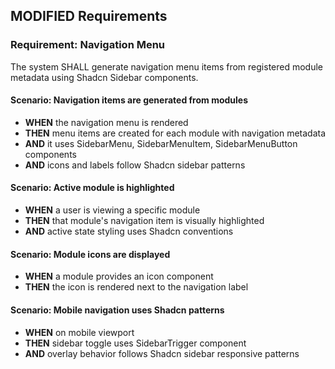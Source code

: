 ## MODIFIED Requirements

### Requirement: Navigation Menu
The system SHALL generate navigation menu items from registered module metadata using Shadcn Sidebar components.

#### Scenario: Navigation items are generated from modules
- **WHEN** the navigation menu is rendered
- **THEN** menu items are created for each module with navigation metadata
- **AND** it uses SidebarMenu, SidebarMenuItem, SidebarMenuButton components
- **AND** icons and labels follow Shadcn sidebar patterns

#### Scenario: Active module is highlighted
- **WHEN** a user is viewing a specific module
- **THEN** that module's navigation item is visually highlighted
- **AND** active state styling uses Shadcn conventions

#### Scenario: Module icons are displayed
- **WHEN** a module provides an icon component
- **THEN** the icon is rendered next to the navigation label

#### Scenario: Mobile navigation uses Shadcn patterns
- **WHEN** on mobile viewport
- **THEN** sidebar toggle uses SidebarTrigger component
- **AND** overlay behavior follows Shadcn sidebar responsive patterns

